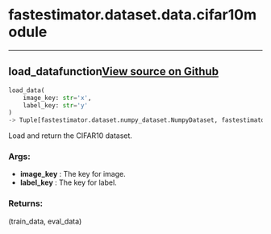 # fastestimator.dataset.data.cifar10<span class="tag">module</span>
---
## load_data<span class="tag">function</span><a class="sourcelink" href=https://github.com/fastestimator/fastestimator/blob/r1.1/fastestimator/dataset/data/cifar10.py/#L22-L35>View source on Github</a>
```python
load_data(
	image_key: str='x',
	label_key: str='y'
)
-> Tuple[fastestimator.dataset.numpy_dataset.NumpyDataset, fastestimator.dataset.numpy_dataset.NumpyDataset]
```
Load and return the CIFAR10 dataset.


<h3>Args:</h3>

* **image_key** :  The key for image.
* **label_key** :  The key for label.

<h3>Returns:</h3>
    (train_data, eval_data)

